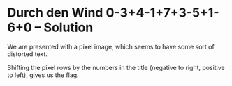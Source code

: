 # Durch den Wind 0-3+4-1+7+3-5+1-6+0 – Solution

We are presented with a pixel image, which seems to have some sort of distorted text.

Shifting the pixel rows by the numbers in the title (negative to right, positive to left), gives us the flag.
